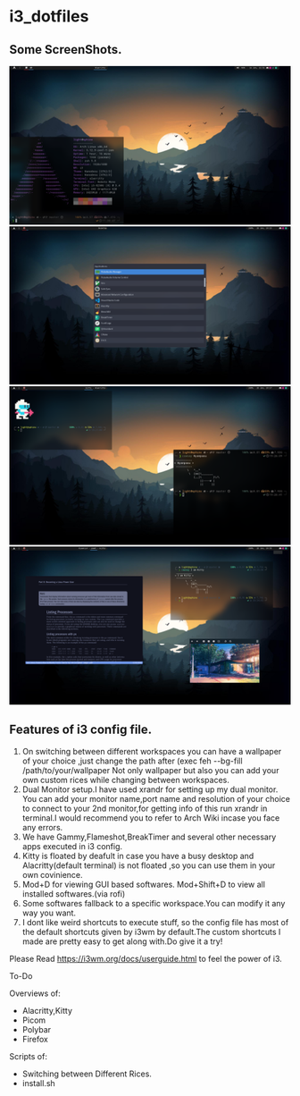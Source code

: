 # i3_dotfiles

## Some ScreenShots.
![Screenshot 1](./Screenshots/ss1.png)
![Screenshot 2](./Screenshots/ss2.png)
![Screenshot 3](./Screenshots/ss3.png)
![Screenshot 4](./Screenshots/ss4.png)

## Features of i3 config file.

1. On switching between different workspaces you can have a wallpaper of your choice ,just change the path after (exec feh --bg-fill /path/to/your/wallpaper
Not only wallpaper but also you can add your own custom rices while changing between workspaces.
2. Dual Monitor setup.I have used xrandr for setting up my dual monitor. You can add your monitor name,port name and resolution of your choice to connect to your 2nd monitor,for getting info of this run xrandr in terminal.I would recommend you to refer to Arch Wiki incase you face any errors.
3. We have Gammy,Flameshot,BreakTimer and several other necessary apps executed in i3 config.
4. Kitty is floated by deafult in case you have a busy desktop and Alacritty(default terminal) is not floated ,so you can use them in your own covinience.
5. Mod+D for viewing GUI based softwares. Mod+Shift+D to view all installed softwares.(via rofi)
6. Some softwares fallback to a specific workspace.You can modify it any way you want.
7. I dont like weird shortcuts to execute stuff, so the config file has most of the default shortcuts given by i3wm by default.The custom shortcuts I made are pretty easy to get along with.Do give it a try!

Please Read https://i3wm.org/docs/userguide.html to feel the power of i3.


To-Do

Overviews of:

* Alacritty,Kitty
* Picom
* Polybar
* Firefox

Scripts of:

* Switching between Different Rices.
* install.sh
